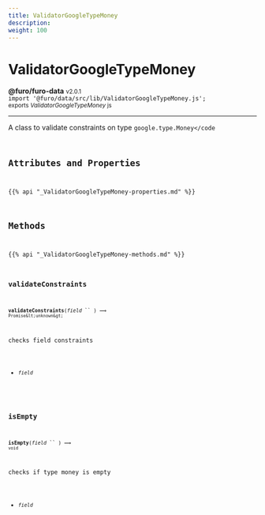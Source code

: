 ```yaml
---
title: ValidatorGoogleTypeMoney
description: 
weight: 100
---
```


# ValidatorGoogleTypeMoney

**@furo/furo-data** <small>v2.0.1</small>
<br>`import '@furo/data/src/lib/ValidatorGoogleTypeMoney.js';`<small>
<br>exports *ValidatorGoogleTypeMoney* js</small>


****

A class to validate constraints on type <code>google.type.Money</code

## Attributes and Properties
{{% api "_ValidatorGoogleTypeMoney-properties.md" %}}







## Methods
{{% api "_ValidatorGoogleTypeMoney-methods.md" %}}


### **validateConstraints**
<small>**validateConstraints**(*field* `` ) ⟹ `Promise&lt;unknown&gt;`</small>

checks field constraints

- <small>*field* </small>
<br><br>

### **isEmpty**
<small>**isEmpty**(*field* `` ) ⟹ `void`</small>

checks if type money is empty

- <small>*field* </small>
<br><br>
